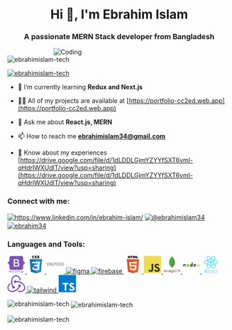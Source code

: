 
<h1 align="center">Hi 👋, I'm Ebrahim Islam</h1>
<h3 align="center">A passionate MERN Stack developer from Bangladesh</h3>
<img align="right" alt="Coding" width="400" src="https://encrypted-tbn0.gstatic.com/images?q=tbn:ANd9GcQyZVBx3QcXf1svHBvKZNedP05xFevWXsrt4nPZCaiO6AaEXIn5pM8Uoa1cGANj9DFMYzc&usqp=CAU">


<p align="left"> <img src="https://komarev.com/ghpvc/?username=ebrahimislam-tech&label=Profile%20views&color=0e75b6&style=flat" alt="ebrahimislam-tech" /> </p>

<p align="left"> <a href="https://github.com/ryo-ma/github-profile-trophy"><img src="https://github-profile-trophy.vercel.app/?username=ebrahimislam-tech" alt="ebrahimislam-tech" /></a> </p>

- 🌱 I’m currently learning **Redux and Next.js**

- 👨‍💻 All of my projects are available at [https://portfolio-cc2ed.web.app](https://portfolio-cc2ed.web.app)

- 💬 Ask me about **React.js, MERN**

- 📫 How to reach me **ebrahimislam34@gmail.com**

- 📄 Know about my experiences [https://drive.google.com/file/d/1dLDDLGjmYZYYfSXT6vml-qHdrlWXUdlT/view?usp=sharing](https://drive.google.com/file/d/1dLDDLGjmYZYYfSXT6vml-qHdrlWXUdlT/view?usp=sharing)

<h3 align="left">Connect with me:</h3>
<p align="left">
<a href="https://linkedin.com/in/https://www.linkedin.com/in/ebrahim-islam/" target="blank"><img align="center" src="https://raw.githubusercontent.com/rahuldkjain/github-profile-readme-generator/master/src/images/icons/Social/linked-in-alt.svg" alt="https://www.linkedin.com/in/ebrahim-islam/" height="30" width="40" /></a>
<a href="https://www.hackerrank.com/@ebrahimislam34" target="blank"><img align="center" src="https://raw.githubusercontent.com/rahuldkjain/github-profile-readme-generator/master/src/images/icons/Social/hackerrank.svg" alt="@ebrahimislam34" height="30" width="40" /></a>
<a href="https://codeforces.com/profile/ebrahim34" target="blank"><img align="center" src="https://raw.githubusercontent.com/rahuldkjain/github-profile-readme-generator/master/src/images/icons/Social/codeforces.svg" alt="ebrahim34" height="30" width="40" /></a>
</p>

<h3 align="left">Languages and Tools:</h3>
<p align="left"> <a href="https://getbootstrap.com" target="_blank" rel="noreferrer"> <img src="https://raw.githubusercontent.com/devicons/devicon/master/icons/bootstrap/bootstrap-plain-wordmark.svg" alt="bootstrap" width="40" height="40"/> </a> <a href="https://www.w3schools.com/css/" target="_blank" rel="noreferrer"> <img src="https://raw.githubusercontent.com/devicons/devicon/master/icons/css3/css3-original-wordmark.svg" alt="css3" width="40" height="40"/> </a> <a href="https://expressjs.com" target="_blank" rel="noreferrer"> <img src="https://raw.githubusercontent.com/devicons/devicon/master/icons/express/express-original-wordmark.svg" alt="express" width="40" height="40"/> </a> <a href="https://www.figma.com/" target="_blank" rel="noreferrer"> <img src="https://www.vectorlogo.zone/logos/figma/figma-icon.svg" alt="figma" width="40" height="40"/> </a> <a href="https://firebase.google.com/" target="_blank" rel="noreferrer"> <img src="https://www.vectorlogo.zone/logos/firebase/firebase-icon.svg" alt="firebase" width="40" height="40"/> </a> <a href="https://www.w3.org/html/" target="_blank" rel="noreferrer"> <img src="https://raw.githubusercontent.com/devicons/devicon/master/icons/html5/html5-original-wordmark.svg" alt="html5" width="40" height="40"/> </a> <a href="https://developer.mozilla.org/en-US/docs/Web/JavaScript" target="_blank" rel="noreferrer"> <img src="https://raw.githubusercontent.com/devicons/devicon/master/icons/javascript/javascript-original.svg" alt="javascript" width="40" height="40"/> </a> <a href="https://www.mongodb.com/" target="_blank" rel="noreferrer"> <img src="https://raw.githubusercontent.com/devicons/devicon/master/icons/mongodb/mongodb-original-wordmark.svg" alt="mongodb" width="40" height="40"/> </a> <a href="https://nodejs.org" target="_blank" rel="noreferrer"> <img src="https://raw.githubusercontent.com/devicons/devicon/master/icons/nodejs/nodejs-original-wordmark.svg" alt="nodejs" width="40" height="40"/> </a> <a href="https://reactjs.org/" target="_blank" rel="noreferrer"> <img src="https://raw.githubusercontent.com/devicons/devicon/master/icons/react/react-original-wordmark.svg" alt="react" width="40" height="40"/> </a> <a href="https://redux.js.org" target="_blank" rel="noreferrer"> <img src="https://raw.githubusercontent.com/devicons/devicon/master/icons/redux/redux-original.svg" alt="redux" width="40" height="40"/> </a> <a href="https://tailwindcss.com/" target="_blank" rel="noreferrer"> <img src="https://www.vectorlogo.zone/logos/tailwindcss/tailwindcss-icon.svg" alt="tailwind" width="40" height="40"/> </a> <a href="https://www.typescriptlang.org/" target="_blank" rel="noreferrer"> <img src="https://raw.githubusercontent.com/devicons/devicon/master/icons/typescript/typescript-original.svg" alt="typescript" width="40" height="40"/> </a> </p>

<p><img align="left" src="https://github-readme-stats.vercel.app/api/top-langs?username=ebrahimislam-tech&show_icons=true&locale=en&layout=compact" alt="ebrahimislam-tech" /></p>

<p>&nbsp;<img align="center" src="https://github-readme-stats.vercel.app/api?username=ebrahimislam-tech&show_icons=true&locale=en" alt="ebrahimislam-tech" /></p>

<p><img align="center" src="https://github-readme-streak-stats.herokuapp.com/?user=ebrahimislam-tech&" alt="ebrahimislam-tech" /></p>
